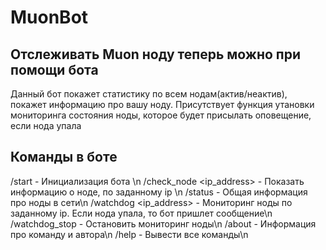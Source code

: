 # MuonBot
## Отслеживать Muon ноду теперь можно при помощи бота
Данный бот покажет статистику по всем нодам(актив/неактив), покажет информацию про вашу ноду. Присутствует функция утановки мониторинга состояния ноды, которое будет присылать оповещение, если нода упала
## Команды в боте
/start - Инициализация бота \n
/check_node <ip_address> - Показать информацию о ноде, по заданному ip \n
/status - Общая информация про ноды в сети\n
/watchdog <ip_address> - Мониторинг ноды по заданному ip. Если нода упала, то бот пришлет сообщение\n
/watchdog_stop - Остановить мониторинг ноды\n
/about - Информация про команду и автора\n
/help - Вывести все команды\n
